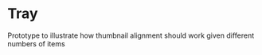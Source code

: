 # Tray

Prototype to illustrate how thumbnail alignment should work given different numbers of items